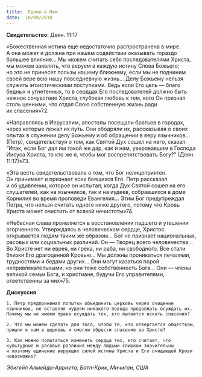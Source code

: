 ```yaml
---
title:  Едины в Нем
date:  10/09/2018
---
```


**Свидетельство**: Деян. 11:17

«Божественная истина еще недостаточно распространена в мире. А она может и должна при нашем содействии оказывать гораздо большее влияние… Мы можем считать себя последователями Христа, мы можем заявлять, что веруем в каждую истину Слова Божьего; но это не принесет пользы нашему ближнему, если мы не подчиним своей вере всю нашу повседневную жизнь… Делу Божьему нельзя служить эгоистическими поступками. Ведь если Его цель — благо бедных и угнетенных, то в сердцах Его последователей должно быть нежное сочувствие Христа, глубокая любовь к тем, кого Он признал столь ценными, что отдал Свою собственную жизнь ради их спасения»72.

«Направляясь в Иерусалим, апостолы посещали братьев в городах, через которые лежал их путь. Они ободряли их, рассказывая о своих опытах в служении делу Божьему и об обращении в веру язычников… (Петр), свидетельствуя о том, как Святой Дух сошел на него, сказал: “Итак, если Бог дал им такой же дар, как и нам, уверовавшим в Господа Иисуса Христа, то кто же я, чтобы мог воспрепятствовать Богу?” (Деян. 11:17)»73.

«Эта весть свидетельствовала о том, что Бог нелицеприятен. Он принимает и признает всех боящихся Его. Петр рассказал и об удивлении, которое он испытал, когда Дух Святой сошел на его слушателей, как на язычников, так и на иудеев, собравшихся в доме Корнилия во время проповеди Евангелия… Этим Бог предупреждал Петра, что нельзя считать одного ниже другого, потому что Кровь Христа может очистить от всякой нечистоты»74.

«Небесная слава проявляется в восстановлении падшего и утешении огорченного. Утверждаясь в человеческом сердце, Христос открывается людям таким же образом… Бог не признает национальных, расовых или социальных различий. Он — Творец всего человечества… Во Христе нет ни еврея, ни грека, ни раба, ни свободного. Все стали близки Его драгоценной Кровью… Мы должны проникаться печалями, трудностями и бедами других… Они могут казаться порой непривлекательными, но они тоже собственность Бога… Они — члены великой семьи Бога, и христиане, будучи Его управителями, ответственны за них»75.

**Дискуссия**

`1.	Петр предпринимал попытки объединить церковь через очищение язычников, не оставляя иудеям никакого повода продолжать осуждать их. Почему мы не имеем права осуждать тех, кто пытается искать спасения?`

`2.	Что мы можем сделать для того, чтобы те, кто отвергается обществом, пришли к нам в церковь и смогли обрести спасение во Христе?`

`3.	Как можно попытаться изменить сердца тех, кто считает, что культурные и расовые различия между людьми слишком значительны и поэтому единение верующих силой истины Христа и Его очищающей Крови невозможно?`

_Эбигейл Алмейда-Арриета, Батл-Крик, Мичиган, США_